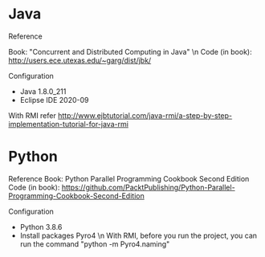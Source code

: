# Java
 
Reference

Book: "Concurrent and Distributed Computing in Java" \n
Code (in book): http://users.ece.utexas.edu/~garg/dist/jbk/


Configuration
- Java 1.8.0_211
- Eclipse IDE 2020-09

With RMI refer http://www.ejbtutorial.com/java-rmi/a-step-by-step-implementation-tutorial-for-java-rmi

# Python

Reference
Book: Python Parallel Programming Cookbook Second Edition
Code (in book): https://github.com/PacktPublishing/Python-Parallel-Programming-Cookbook-Second-Edition


Configuration
- Python 3.8.6
- Install packages Pyro4 \n
With RMI, before you run the project, you can run the command "python -m Pyro4.naming"

